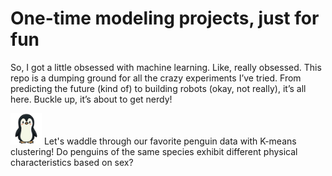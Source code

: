 #  One-time modeling projects, just for fun

So, I got a little obsessed with machine learning. Like, really obsessed. This repo is a dumping ground for all the crazy experiments I’ve tried. From predicting the future (kind of) to building robots (okay, not really), it’s all here. Buckle up, it’s about to get nerdy!


<p align="left">
  <img src="images/Cute-Penguin-icon.png" width="50">
  Let's waddle through our favorite penguin data with K-means clustering!  Do penguins of the same species exhibit different physical characteristics based on sex?
</p>

